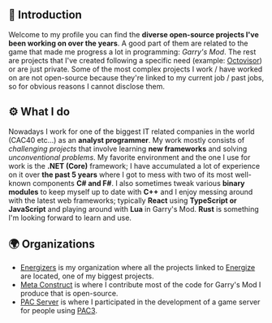 ## 🚀 Introduction
Welcome to my profile you can find the **diverse open-source projects I've been working on over the years**. A good part of them are related to the game that made me progress a lot in programming: *Garry's Mod*. The rest are projects that I've created following a specific need (example: [Octovisor](https://github.com/Earu/Octovisor)) or are just private. Some of the most complex projects I work / have worked on are not open-source because they're linked to my current job / past jobs, so for obvious reasons I cannot disclose them.

## ⚙️ What I do 
Nowadays I work for one of the biggest IT related companies in the world (CAC40 etc...) as an **analyst programmer**. My work mostly consists of *challenging projects* that involve learning **new frameworks** and solving *unconventional problems*. My favorite environment and the one I use for work is the **.NET (Core)** framework; I have accumulated a lot of experience on it over **the past 5 years** where I got to mess with two of its most well-known components **C# and F#**. I also sometimes tweak various **binary modules** to keep myself up to date with **C++** and I enjoy messing around with the latest web frameworks; typically **React** using **TypeScript or JavaScript** and playing around with **Lua** in Garry's Mod. **Rust** is something I'm looking forward to learn and use.

## 🌍 Organizations
- [Energizers](https://github.com/Energizers) is my organization where all the projects linked to [Energize](https://github.com/Energizers/Energize) are located, one of my biggest projects.
- [Meta Construct](https://github.com/Metastruct) is where I contribute most of the code for Garry's Mod I produce that is open-source.
- [PAC Server](https://github.com/PAC3-Server) is where I participated in the development of a game server for people using [PAC3](https://github.com/CapsAdmin/pac3).
